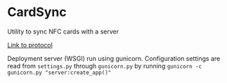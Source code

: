 # CardSync
Utility to sync NFC cards with a server 

[Link to protocol](./protocol.md)

Deployment server (WSGI) run using gunicorn. Configuration settings are read from `settings.py` through
`gunicorn.py` by running `gunicorn -c gunicorn.py "server:create_app()"`